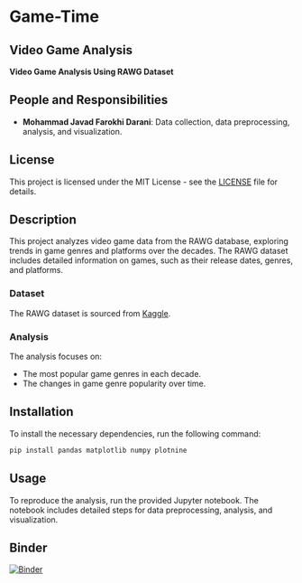 # Game-Time

## Video Game Analysis
**Video Game Analysis Using RAWG Dataset**

## People and Responsibilities
- **Mohammad Javad Farokhi Darani**: Data collection, data preprocessing, analysis, and visualization.

## License
This project is licensed under the MIT License - see the [LICENSE](LICENSE) file for details.

## Description
This project analyzes video game data from the RAWG database, exploring trends in game genres and platforms over the decades. The RAWG dataset includes detailed information on games, such as their release dates, genres, and platforms.

### Dataset
The RAWG dataset is sourced from [Kaggle](https://www.kaggle.com/datasets/jummyegg/rawg-game-dataset).

### Analysis
The analysis focuses on:
- The most popular game genres in each decade.
- The changes in game genre popularity over time.

## Installation
To install the necessary dependencies, run the following command:
```bash
pip install pandas matplotlib numpy plotnine
```

## Usage
To reproduce the analysis, run the provided Jupyter notebook. The notebook includes detailed steps for data preprocessing, analysis, and visualization.

## Binder
[![Binder](https://mybinder.org/badge_logo.svg)](https://mybinder.org/v2/gh/mjavadf/gametime/HEAD)